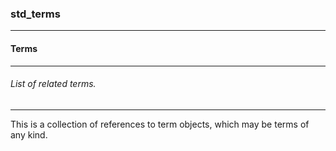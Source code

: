 ### std_terms



------
#### Terms



------
###### List of related terms.



------
This is a collection of references to term objects, which may be terms of any kind.